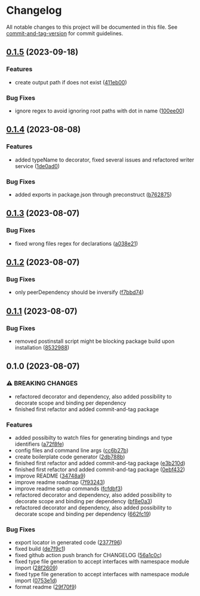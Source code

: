 # Changelog

All notable changes to this project will be documented in this file. See [commit-and-tag-version](https://github.com/absolute-version/commit-and-tag-version) for commit guidelines.

## [0.1.5](https://github.com/mrmilu/inversify-generator/compare/v0.1.4...v0.1.5) (2023-09-18)

### Features

- create output path if does not exist ([411eb00](https://github.com/mrmilu/inversify-generator/commit/411eb00922da39f717dc2a016ea2dfe25320c6ab))

### Bug Fixes

- ignore regex to avoid ignoring root paths with dot in name ([100ee00](https://github.com/mrmilu/inversify-generator/commit/100ee00f33bbcb05428e599337fac4cfe172d387))

## [0.1.4](https://github.com/mrmilu/inversify-generator/compare/v0.1.3...v0.1.4) (2023-08-08)

### Features

- added typeName to decorator, fixed several issues and refactored writer service ([1de0ad0](https://github.com/mrmilu/inversify-generator/commit/1de0ad01306b815322c8bf63dd540d9ba70269d1))

### Bug Fixes

- added exports in package.json through preconstruct ([b762875](https://github.com/mrmilu/inversify-generator/commit/b762875ec5c262bf6c3934973267f8bf994cea12))

## [0.1.3](https://github.com/mrmilu/inversify-generator/compare/v0.1.2...v0.1.3) (2023-08-07)

### Bug Fixes

- fixed wrong files regex for declarations ([a038e21](https://github.com/mrmilu/inversify-generator/commit/a038e21a07e284aa2d1d81e40eaeff0a806de2cb))

## [0.1.2](https://github.com/mrmilu/inversify-generator/compare/v0.1.1...v0.1.2) (2023-08-07)

### Bug Fixes

- only peerDependency should be inversify ([f7bbd74](https://github.com/mrmilu/inversify-generator/commit/f7bbd747359febf25dddeb0596e4612a1e940082))

## [0.1.1](https://github.com/mrmilu/inversify-generator/compare/v0.1.0...v0.1.1) (2023-08-07)

### Bug Fixes

- removed postinstall script might be blocking package build upon installation ([8532988](https://github.com/mrmilu/inversify-generator/commit/8532988c7d93f4a83890d49813bfb5f9b04f77fa))

## 0.1.0 (2023-08-07)

### ⚠ BREAKING CHANGES

- refactored decorator and dependency, also added possibility to decorate scope and binding per dependency
- finished first refactor and added commit-and-tag package

### Features

- added possibilty to watch files for generating bindings and type identifiers ([a72f8fe](https://github.com/mrmilu/inversify-generator/commit/a72f8febd445fa1cdd94055269f49fb9d62d6967))
- config files and command line args ([cc6b27b](https://github.com/mrmilu/inversify-generator/commit/cc6b27b888f9841d7bea90b076edf3ae95d5caf6))
- create boilerplate code generator ([2db788b](https://github.com/mrmilu/inversify-generator/commit/2db788b8f95aa96f5bfe94d6528ddf88b413f73c))
- finished first refactor and added commit-and-tag package ([e3b210d](https://github.com/mrmilu/inversify-generator/commit/e3b210d9d2c4d7cadef805d6d30aafb85f7acd75))
- finished first refactor and added commit-and-tag package ([0ebf432](https://github.com/mrmilu/inversify-generator/commit/0ebf4322388df5f413433978c0017920530fef8d))
- improve README ([34748a9](https://github.com/mrmilu/inversify-generator/commit/34748a99236d922e8364d464c5cb00e4e4b68271))
- improve readme roadmap ([7f93243](https://github.com/mrmilu/inversify-generator/commit/7f9324394b30f68372cfa808b9e7c72d163eb8c5))
- improve readme setup commands ([fcfdbf3](https://github.com/mrmilu/inversify-generator/commit/fcfdbf314ed21e6c46bb670e756fa7e66dafc443))
- refactored decorator and dependency, also added possibility to decorate scope and binding per dependency ([bf8e0a3](https://github.com/mrmilu/inversify-generator/commit/bf8e0a3246b95fac72241f3045820f2920448ee8))
- refactored decorator and dependency, also added possibility to decorate scope and binding per dependency ([662fc19](https://github.com/mrmilu/inversify-generator/commit/662fc198986cffa26399cb1c4edbd4cbe0211b28))

### Bug Fixes

- export locator in generated code ([2377f96](https://github.com/mrmilu/inversify-generator/commit/2377f9646580c7057a5220095222a9aebab9818e))
- fixed build ([de7f9c1](https://github.com/mrmilu/inversify-generator/commit/de7f9c143567c5f567c5e90562cf8fecbef40169))
- fixed github action push branch for CHANGELOG ([56a1c0c](https://github.com/mrmilu/inversify-generator/commit/56a1c0c767f45648d3517fc7196ba649ec1dd3b8))
- fixed type file generation to accept interfaces with namespace module import ([28f2609](https://github.com/mrmilu/inversify-generator/commit/28f2609a71dff4b3fabd888e321740001f3c938c))
- fixed type file generation to accept interfaces with namespace module import ([0753e1d](https://github.com/mrmilu/inversify-generator/commit/0753e1dafc22bc0b68dd684654800766019ab8aa))
- format readme ([29f70f9](https://github.com/mrmilu/inversify-generator/commit/29f70f9034d0a762f6aadca77b09fabdbafc3661))
